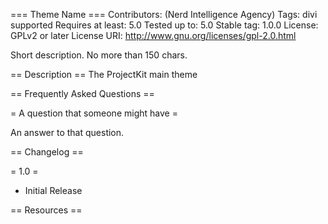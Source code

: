 === Theme Name ===
Contributors: (Nerd Intelligence Agency)
Tags: divi supported
Requires at least: 5.0
Tested up to: 5.0
Stable tag: 1.0.0
License: GPLv2 or later
License URI: http://www.gnu.org/licenses/gpl-2.0.html

Short description. No more than 150 chars.

== Description ==
The ProjectKit main theme

== Frequently Asked Questions ==

= A question that someone might have =

An answer to that question.

== Changelog ==

= 1.0 =
* Initial Release

== Resources ==
